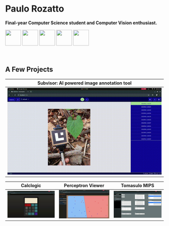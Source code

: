 # Paulo Rozatto

<b>Final-year Computer Science student and Computer Vision enthusiast.</b>

<p align="left">
<img width=50 height=50 src="https://cdn.jsdelivr.net/gh/devicons/devicon@latest/icons/linux/linux-original.svg" />
<img width=50 height=50 src="https://cdn.jsdelivr.net/gh/devicons/devicon@latest/icons/javascript/javascript-original.svg"/>
<img width=50 height=50 src="https://cdn.jsdelivr.net/gh/devicons/devicon@latest/icons/java/java-original-wordmark.svg" />
<img width=50 height=50 src="https://cdn.jsdelivr.net/gh/devicons/devicon@latest/icons/python/python-original-wordmark.svg" />
<img width=50 height=50 src="https://cdn.jsdelivr.net/gh/devicons/devicon@latest/icons/pytorch/pytorch-plain-wordmark.svg" />
</p>
<br>


## A Few Projects

<div align="center">

| **Subvisor:** AI powered image annotation tool |
|:--:|
| <a href="https://github.com/Paulo-Rozatto/subvisor"><img src="images/subvisor.gif"/></a> |

| Calclogic | Perceptron Viewer | Tomasulo MIPS |
|:--:|:--:|:--:|
| <a href="https://github.com/Paulo-Rozatto/calclogic"><img src="images/calclogic.gif"/></a> | <a href="https://github.com/Paulo-Rozatto/perceptron-viewer"><img src="images/perceptron.gif"/></a> | <a href="https://github.com/Paulo-Rozatto/ufjf-tomasulo-mips"><img src="images/tomasulo.gif"/></a> 


</div>
